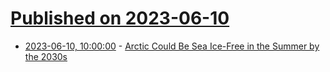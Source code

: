# [Published on 2023-06-10](index.md)

* [2023-06-10, 10:00:00](https://news.slashdot.org/story/23/06/09/234214/arctic-could-be-sea-ice-free-in-the-summer-by-the-2030s?utm_source=rss1.0mainlinkanon&utm_medium=feed) - [Arctic Could Be Sea Ice-Free in the Summer by the 2030s](https://news.slashdot.org/story/23/06/09/234214/arctic-could-be-sea-ice-free-in-the-summer-by-the-2030s?utm_source=rss1.0mainlinkanon&utm_medium=feed)

